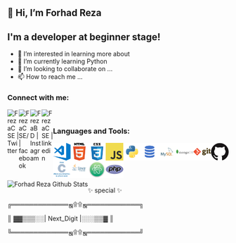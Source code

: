 ## 👋 Hi, I’m Forhad Reza
## I'm a developer at beginner stage!
- 👀 I’m interested in learning more about
- 🌱 I’m currently learning Python
- 💞️ I’m looking to collaborate on ...
- 📫 How to reach me ... 



### Connect with me:

[<img align="left" alt="FrezaCSE | Twitter" width="26px" src="https://cdn.jsdelivr.net/npm/simple-icons@v3/icons/twitter.svg" />][twitter]
[<img align="left" alt="FrezaCSE/ | facebook" width="26px" src="https://cdn.jsdelivr.net/npm/simple-icons@v3/icons/facebook.svg" />][facebook]
[<img align="left" alt="FrezaBD | Instagram" width="26px" src="https://cdn.jsdelivr.net/npm/simple-icons@v3/icons/instagram.svg" />][instagram]
[<img align="left" alt="FrezaCSE | linkedin" width="26px" src="https://cdn.jsdelivr.net/npm/simple-icons@v3/icons/linkedin.svg" />][linkedin]
<br/>


### Languages and Tools:

<img align="left" alt="Visual Studio Code" width="40px" src="https://raw.githubusercontent.com/github/explore/80688e429a7d4ef2fca1e82350fe8e3517d3494d/topics/visual-studio-code/visual-studio-code.png" />
<img align="left" alt="HTML5" width="40px" src="https://raw.githubusercontent.com/github/explore/80688e429a7d4ef2fca1e82350fe8e3517d3494d/topics/html/html.png" />
<img align="left" alt="CSS3" width="40px" src="https://raw.githubusercontent.com/github/explore/80688e429a7d4ef2fca1e82350fe8e3517d3494d/topics/css/css.png" />
<img align="left" alt="JavaScript" width="40px" src="https://raw.githubusercontent.com/github/explore/80688e429a7d4ef2fca1e82350fe8e3517d3494d/topics/javascript/javascript.png" />
<img align="left" alt="python" width="40px" src="https://raw.githubusercontent.com/github/explore/80688e429a7d4ef2fca1e82350fe8e3517d3494d/topics/python/python.png" />
<img align="left" alt="SQL" width="40px" src="https://raw.githubusercontent.com/github/explore/80688e429a7d4ef2fca1e82350fe8e3517d3494d/topics/sql/sql.png" />
<img align="left" alt="MySQL" width="40px" src="https://raw.githubusercontent.com/github/explore/80688e429a7d4ef2fca1e82350fe8e3517d3494d/topics/mysql/mysql.png" />
<img align="left" alt="MongoDB" width="40px" src="https://raw.githubusercontent.com/github/explore/80688e429a7d4ef2fca1e82350fe8e3517d3494d/topics/mongodb/mongodb.png" />
<img align="left" alt="Git" width="40px" src="https://raw.githubusercontent.com/github/explore/80688e429a7d4ef2fca1e82350fe8e3517d3494d/topics/git/git.png" />
<img align="left" alt="GitHub" width="40px" src="https://raw.githubusercontent.com/github/explore/78df643247d429f6cc873026c0622819ad797942/topics/github/github.png" />
<img align="left" alt="HTML5" width="40px" src="https://raw.githubusercontent.com/github/explore/80688e429a7d4ef2fca1e82350fe8e3517d3494d/topics/c/c.png" />
<img align="left" alt="HTML5" width="40px" src="https://raw.githubusercontent.com/github/explore/80688e429a7d4ef2fca1e82350fe8e3517d3494d/topics/java/java.png"/>
<img align="left" alt="HTML5" width="40px" src="https://raw.githubusercontent.com/github/explore/80688e429a7d4ef2fca1e82350fe8e3517d3494d/topics/atom/atom.png"/>
<img align="left" alt="HTML5" width="40px" src="https://raw.githubusercontent.com/github/explore/80688e429a7d4ef2fca1e82350fe8e3517d3494d/topics/php/php.png" />

<br/>
<br/>
<br/>  
<br/>   
<br/> 

<img align="left" alt="Forhad Reza Github Stats" src="https://github-readme-stats.vercel.app/api?username=F-reza&show_icons=true&hide_border=true"/>

  
[twitter]: https://twitter.com/FrezaCSE/
[facebook]: https://www.facebook.com/FrezaCSE/
[instagram]: https://www.instagram.com/FrezaBD/
[linkedin]: https://www.linkedin.com/in/FrezaCSE/



✨ special ✨

╔═════════════ஜ۩۩ஜ════════════╗

║ ▓▓▒▒▒░░|          Next_Digit         |░░░▒▒▓  ║

╚═════════════ஜ۩۩ஜ════════════╝

